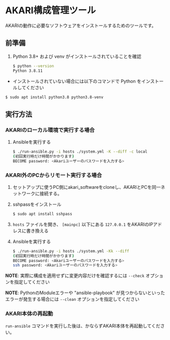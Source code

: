 # AKARI構成管理ツール

AKARIの動作に必要なソフトウェアをインストールするためのツールです。


## 前準備

1. Python 3.8+ および venv がインストールされていることを確認
   ```sh
   $ python --version
   Python 3.8.11
   ```
  - インストールされていない場合には以下のコマンドで Python をインストールしてください
   ```sh
   $ sudo apt install python3.8 python3.8-venv
   ```


## 実行方法

### AKARIのローカル環境で実行する場合

1. Ansibleを実行する
   ```sh
   $ ./run-ansible.py -i hosts ./system.yml -K --diff -c local
   (初回実行時だけ時間がかかります)
   BECOME password: <Akariユーザーのパスワードを入力する>
   ```
### AKARI外のPCからリモート実行する場合

1. セットアップに使うPC側にakari_softwareをcloneし、AKARIとPCを同一ネットワークに接続する。

2. sshpassをインストール
   ```sh
   $ sudo apt install sshpass
   ```

3. `hosts` ファイルを開き、 `[mainpc]` 以下にある `127.0.0.1` をAKARIのIPアドレスに書き換える

4. Ansibleを実行する
   ```sh
   $ ./run-ansible.py -i hosts ./system.yml -Kk --diff
   (初回実行時だけ時間がかかります)
   BECOME password: <Akariユーザーのパスワードを入力する>
   ssh password: <Akariユーザーのパスワードを入力する>
   ```


**NOTE**: 実際に構成を適用せずに変更内容だけを確認するには `--check` オプションを指定してください

**NOTE**: PythonのModuleエラーや "ansible-playbook" が見つからないといったエラーが発生する場合には `--clean` オプションを指定してください

### AKARI本体の再起動

`run-ansible` コマンドを実行した後は、かならずAKARI本体を再起動してください。
